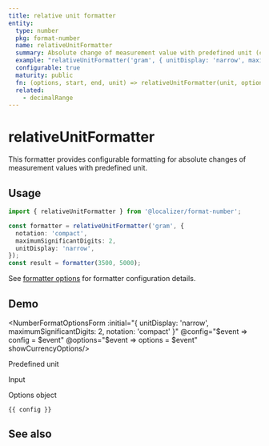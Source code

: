 ```yaml
---
title: relative unit formatter
entity:
  type: number
  pkg: format-number
  name: relativeUnitFormatter
  summary: Absolute change of measurement value with predefined unit (configurable)
  example: "relativeUnitFormatter('gram', { unitDisplay: 'narrow', maximumSignificantDigits: 2, notation: 'compact' })(3500, 5000)"
  configurable: true
  maturity: public
  fn: (options, start, end, unit) => relativeUnitFormatter(unit, options)(start, end)
  related:
    - decimalRange
---
```


# relativeUnitFormatter <Package name="format-number"/>

This formatter provides configurable formatting for absolute changes of measurement values with predefined unit.

## Usage

```typescript twoslash
import { relativeUnitFormatter } from '@localizer/format-number';

const formatter = relativeUnitFormatter('gram', {
  notation: 'compact',
  maximumSignificantDigits: 2,
  unitDisplay: 'narrow',
});
const result = formatter(3500, 5000);
```

See [formatter options](./options/index.md) for formatter configuration details.

## Demo

<script setup>
  import { ref, computed, watch } from 'vue';
  import { NForm, NFormItem } from 'naive-ui/es/form';
  import { NInputNumber } from 'naive-ui/es/input-number';
  import { NSelect } from 'naive-ui/es/select';
  import { NDivider } from 'naive-ui/es/divider';
  import { NCollapse, NCollapseItem } from 'naive-ui/es/collapse';
  import NumberFormatOptionsForm from './NumberFormatOptionsForm.vue';
  import { currencyName } from '@localizer/format';

  const start = ref(3500);
  const end = ref(5000);
  const config = ref();
  const options = ref({});

  const unitNom = ref('gram');
  const unitDen = ref();

  const unitOptions = Intl.supportedValuesOf('unit').map(unit => ({label: `${unit}`, value: unit}));
  const unit = computed(() => {
    if (!unitDen.value) {
      return unitNom.value;
    } else {
      return unitNom.value + '-per-' + unitDen.value;
    }
  })

</script>

<EntityDemo :args="[options, start, end, unit]">

<NumberFormatOptionsForm :initial="{ unitDisplay: 'narrow', maximumSignificantDigits: 2, notation: 'compact' }" @config="$event => config = $event" @options="$event => options = $event" showCurrencyOptions/>

<NDivider title-placement="left">Predefined unit</NDivider>
<NFormItem label="Unit (nominator)"><NSelect filterable v-model:value="unitNom" :options="unitOptions"/></NFormItem>
<NFormItem label="Unit (denominator)"><NSelect clearable filterable v-model:value="unitDen" :options="unitOptions"/></NFormItem>

<NDivider title-placement="left">Input</NDivider>
<NFormItem label="Value before change"><NInputNumber clearable v-model:value="start" /></NFormItem>
<NFormItem label="Value after change"><NInputNumber clearable v-model:value="end" /></NFormItem>

<NDivider title-placement="left">Options object</NDivider>

```-vue
{{ config }}
```

</EntityDemo>

## See also

<Entities />
